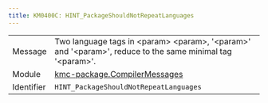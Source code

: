 ```yaml
---
title: KM0400C: HINT_PackageShouldNotRepeatLanguages
---
```


|            |           |
|------------|---------- |
| Message    | Two language tags in &lt;param&gt; &lt;param&gt;, '&lt;param&gt;' and '&lt;param&gt;', reduce to the same minimal tag '&lt;param&gt;'\. |
| Module     | [kmc-package.CompilerMessages](kmc-package.compilermessages) |
| Identifier | `HINT_PackageShouldNotRepeatLanguages` |


